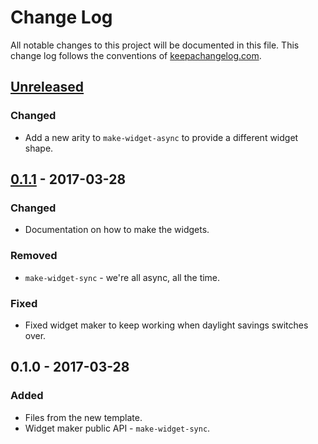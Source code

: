 # Change Log
All notable changes to this project will be documented in this file. This change log follows the conventions of [keepachangelog.com](http://keepachangelog.com/).

## [Unreleased]
### Changed
- Add a new arity to `make-widget-async` to provide a different widget shape.

## [0.1.1] - 2017-03-28
### Changed
- Documentation on how to make the widgets.

### Removed
- `make-widget-sync` - we're all async, all the time.

### Fixed
- Fixed widget maker to keep working when daylight savings switches over.

## 0.1.0 - 2017-03-28
### Added
- Files from the new template.
- Widget maker public API - `make-widget-sync`.

[Unreleased]: https://github.com/your-name/snujure/compare/0.1.1...HEAD
[0.1.1]: https://github.com/your-name/snujure/compare/0.1.0...0.1.1
